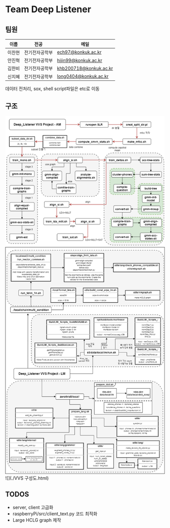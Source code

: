 # Team Deep Listener

## 팀원

| 이름   | 전공           | 메일               |
| ------ | -------------- | ------------------ |
| 이찬현 | 전기전자공학부 | ech97@konkuk.ac.kr |
| 안진혁 | 전기전자공학부 | hijin99@konkuk.ac.kr |
| 김한비 | 전기전자공학부 | khb200718@konkuk.ac.kr   |
| 신지혜 | 전기전자공학부 | long0404@konkuk.ac.kr    |

데이터 전처리, sox, shell script파일은 etc로 이동

## 구조
![](./graph_AM_수정.png)
![](./graph_LM.png)
![](./VVS 구성도.html)


## TODOS
- server, client 고급화
- raspberryPi/src/client_text.py 코드 최적화
- Large HCLG graph 제작
